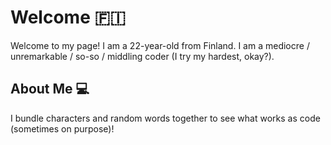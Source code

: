 # Welcome 🇫🇮

Welcome to my page! I am a 22-year-old from Finland. I am a mediocre / unremarkable / so-so / middling coder (I try my hardest, okay?).

## About Me 💻

I bundle characters and random words together to see what works as code (sometimes on purpose)! 
